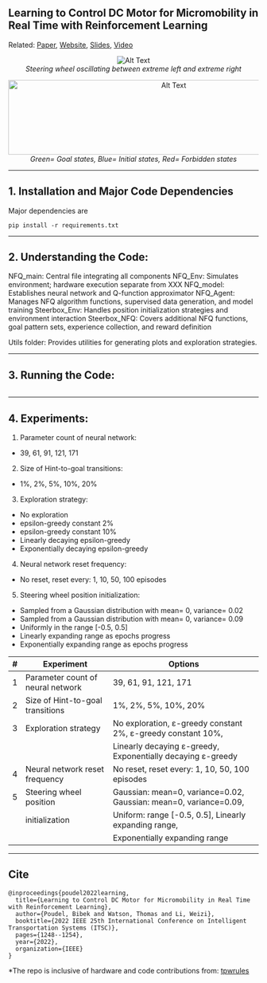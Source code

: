 ## Learning to Control DC Motor for Micromobility in Real Time with Reinforcement Learning

Related: [Paper](https://arxiv.org/abs/2108.00138),  [Website](https://stars-cs.github.io/projects/2022-06-poudel2022nfq),  [Slides](https://raw.githubusercontent.com/poudel-bibek/poudel-bibek.github.io/main/hosted_files/Other_files/NFQ_Golf_Cart.pdf), [Video](https://www.youtube.com/watch?v=TgZS54wQ3ss)


<p align="center">
  <img src="https://github.com/poudel-bibek/NFQ_Golf_Cart/blob/main/site_assets/oscillate_small.gif?raw=true" alt="Alt Text">
  <br>
  <i>Steering wheel oscillating between extreme left and extreme right</i>
</p>

<p align="center">
  <img src="https://github.com/poudel-bibek/NFQ_Golf_Cart/blob/main/site_assets/various_states.png?raw=true" width="650" height="150" alt="Alt Text">
  <br>
  <i>Green= Goal states, Blue= Initial states, Red= Forbidden states</i>
</p>

------
## 1. Installation and Major Code Dependencies

Major dependencies are 

```
pip install -r requirements.txt 
```

------
## 2. Understanding the Code:

NFQ_main: Central file integrating all components
NFQ_Env: Simulates environment; hardware execution separate from XXX
NFQ_model: Establishes neural network and Q-function approximator
NFQ_Agent: Manages NFQ algorithm functions, supervised data generation, and model training
Steerbox_Env: Handles position initialization strategies and environment interaction
Steerbox_NFQ: Covers additional NFQ functions, goal pattern sets, experience collection, and reward definition

Utils folder: Provides utilities for generating plots and exploration strategies.

------
## 3. Running the Code:

```

```

------
## 4. Experiments:

1. Parameter count of neural network: 
  - 39, 61, 91, 121, 171
  
2. Size of Hint-to-goal transitions: 
  - 1%, 2%, 5%, 10%, 20%
  
3. Exploration strategy: 
  - No exploration 
  - epsilon-greedy constant 2%
  - epsilon-greedy constant 10%
  - Linearly decaying epsilon-greedy
  - Exponentially decaying epsilon-greedy
 
4. Neural network reset frequency:
  - No reset, reset every: 1, 10, 50, 100 episodes 
  
5. Steering wheel position initialization: 
  - Sampled from a Gaussian distribution with mean= 0, variance= 0.02 
  - Sampled from a Gaussian distribution with mean= 0, variance= 0.09
  - Uniformly in the range [-0.5, 0.5]
  - Linearly expanding range as epochs progress
  - Exponentially expanding range as epochs progress


| # | Experiment                        | Options                                                           |
|---|-----------------------------------|-------------------------------------------------------------------|
| 1 | Parameter count of neural network | 39, 61, 91, 121, 171                                              |
| 2 | Size of Hint-to-goal transitions  | 1%, 2%, 5%, 10%, 20%                                              |
| 3 | Exploration strategy              | No exploration, ε-greedy constant 2%, ε-greedy constant 10%,     |
|   |                                   | Linearly decaying ε-greedy, Exponentially decaying ε-greedy      |
| 4 | Neural network reset frequency    | No reset, reset every: 1, 10, 50, 100 episodes                    |
| 5 | Steering wheel position           | Gaussian: mean=0, variance=0.02, Gaussian: mean=0, variance=0.09, |
|   | initialization                    | Uniform: range [-0.5, 0.5], Linearly expanding range,             |
|   |                                   | Exponentially expanding range                                     |


-------
## Cite

```
@inproceedings{poudel2022learning,
  title={Learning to Control DC Motor for Micromobility in Real Time with Reinforcement Learning},
  author={Poudel, Bibek and Watson, Thomas and Li, Weizi},
  booktitle={2022 IEEE 25th International Conference on Intelligent Transportation Systems (ITSC)},
  pages={1248--1254},
  year={2022},
  organization={IEEE}
}
```

*The repo is inclusive of hardware and code contributions from: [tpwrules](https://github.com/tpwrules)
